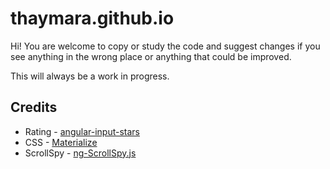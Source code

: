 # thaymara.github.io
Hi!
You are welcome to copy or study the code and suggest changes if you see anything in the wrong place or anything that could be improved.

This will always be a work in progress.

## Credits
* Rating - [angular-input-stars](https://github.com/melloc01/angular-input-stars)
* CSS - [Materialize](http://materializecss.com/)
* ScrollSpy - [ng-ScrollSpy.js](http://patrickmarabeas.github.io/ng-ScrollSpy.js/)